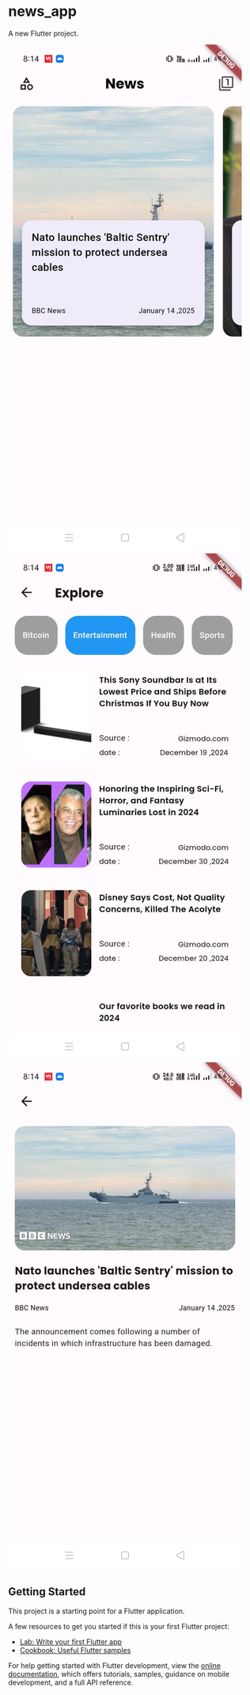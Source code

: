 # news_app

A new Flutter project.

![myimage-alt-tag](https://github.com/Sanandan045/News_App/blob/main/lib/screenshots/ss1.jpg)
![myimage-alt-tag](https://github.com/Sanandan045/News_App/blob/main/lib/screenshots/ss2.jpg)
![myimage-alt-tag](https://github.com/Sanandan045/News_App/blob/main/lib/screenshots/ss3.jpg)

## Getting Started

This project is a starting point for a Flutter application.

A few resources to get you started if this is your first Flutter project:

- [Lab: Write your first Flutter app](https://docs.flutter.dev/get-started/codelab)
- [Cookbook: Useful Flutter samples](https://docs.flutter.dev/cookbook)

For help getting started with Flutter development, view the
[online documentation](https://docs.flutter.dev/), which offers tutorials,
samples, guidance on mobile development, and a full API reference.
